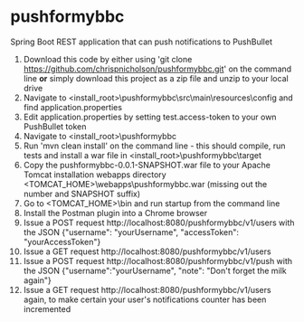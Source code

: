 # pushformybbc
Spring Boot REST application that can push notifications to PushBullet

1. Download this code by either using 'git clone https://github.com/chrispnicholson/pushformybbc.git' on the command line **or** simply download this project as a zip file and unzip to your local drive
1. Navigate to <install_root>\pushformybbc\src\main\resources\config and find application.properties
1. Edit application.properties by setting test.access-token to your own PushBullet token
1. Navigate to <install_root>\pushformybbc
1. Run 'mvn clean install' on the command line - this should compile, run tests and install a war file in <install_root>\pushformybbc\target
1. Copy the pushformybbc-0.0.1-SNAPSHOT.war file to your Apache Tomcat installation webapps directory <TOMCAT_HOME>\webapps\pushformybbc.war (missing out the number and SNAPSHOT suffix)
1. Go to <TOMCAT_HOME>\bin and run startup from the command line
1. Install the Postman plugin into a Chrome browser
1. Issue a POST request http://localhost:8080/pushformybbc/v1/users with the JSON {"username": "yourUsername", "accessToken": "yourAccessToken"}
1. Issue a GET request http://localhost:8080/pushformybbc/v1/users
1. Issue a POST request http://localhost:8080/pushformybbc/v1/push with the JSON {"username":"yourUsername", "note": "Don't forget the milk again"}
1. Issue a GET request http://localhost:8080/pushformybbc/v1/users again, to make certain your user's notifications counter has been incremented
